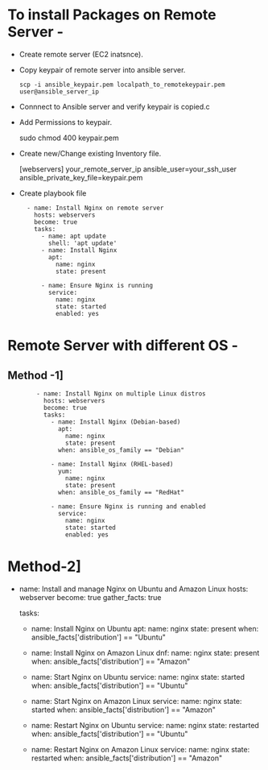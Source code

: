 # To install Packages on Remote Server -
- Create remote server (EC2 inatsnce).
- Copy keypair of remote server into ansible server.

      scp -i ansible_keypair.pem localpath_to_remotekeypair.pem user@ansible_server_ip

- Connnect to Ansible server and verify keypair is copied.c
- Add Permissions to keypair.

    sudo chmod 400 keypair.pem

- Create new/Change existing Inventory file.

     [webservers]
      your_remote_server_ip ansible_user=your_ssh_user ansible_private_key_file=keypair.pem

- Create playbook file

        - name: Install Nginx on remote server
          hosts: webservers
          become: true
          tasks:
            - name: apt update
              shell: 'apt update'
            - name: Install Nginx
              apt:
                name: nginx
                state: present
        
            - name: Ensure Nginx is running
              service:
                name: nginx
                state: started
                enabled: yes

# Remote Server with different OS -
## Method -1] 

            - name: Install Nginx on multiple Linux distros
              hosts: webservers
              become: true
              tasks:
                - name: Install Nginx (Debian-based)
                  apt:
                    name: nginx
                    state: present
                  when: ansible_os_family == "Debian"
            
                - name: Install Nginx (RHEL-based)
                  yum:
                    name: nginx
                    state: present
                  when: ansible_os_family == "RedHat"
            
                - name: Ensure Nginx is running and enabled
                  service:
                    name: nginx
                    state: started
                    enabled: yes


# Method-2]

- name: Install and manage Nginx on Ubuntu and Amazon Linux
  hosts: webserver
  become: true
  gather_facts: true

  tasks:
    - name: Install Nginx on Ubuntu
      apt:
        name: nginx
        state: present
      when: ansible_facts['distribution'] == "Ubuntu"

    - name: Install Nginx on Amazon Linux
      dnf:
        name: nginx
        state: present
      when: ansible_facts['distribution'] == "Amazon"

    - name: Start Nginx on Ubuntu
      service:
        name: nginx
        state: started
      when: ansible_facts['distribution'] == "Ubuntu"

    - name: Start Nginx on Amazon Linux
      service:
        name: nginx
        state: started
      when: ansible_facts['distribution'] == "Amazon"

    - name: Restart Nginx on Ubuntu
      service:
        name: nginx
        state: restarted
      when: ansible_facts['distribution'] == "Ubuntu"

    - name: Restart Nginx on Amazon Linux
      service:
        name: nginx
        state: restarted
      when: ansible_facts['distribution'] == "Amazon"
